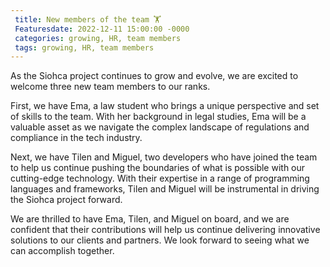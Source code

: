 ```yaml
---
 title: New members of the team 🏋️
 Featuresdate: 2022-12-11 15:00:00 -0000
 categories: growing, HR, team members
 tags: growing, HR, team members
---
```


As the Siohca project continues to grow and evolve, we are excited to welcome three new team members to our ranks.

First, we have Ema, a law student who brings a unique perspective and set of skills to the team. With her background in legal studies, Ema will be a valuable asset as we navigate the complex landscape of regulations and compliance in the tech industry.

Next, we have Tilen and Miguel, two developers who have joined the team to help us continue pushing the boundaries of what is possible with our cutting-edge technology. With their expertise in a range of programming languages and frameworks, Tilen and Miguel will be instrumental in driving the Siohca project forward.

We are thrilled to have Ema, Tilen, and Miguel on board, and we are confident that their contributions will help us continue delivering innovative solutions to our clients and partners. We look forward to seeing what we can accomplish together.
